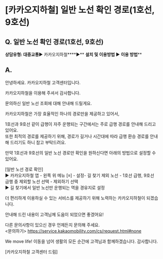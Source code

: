 # [카카오지하철] 일반 노선 확인 경로(1호선, 9호선)

**Q. 일반 노선 확인 경로(1호선, 9호선)**
----------------------------

**상담유형: 대중교통**▶ 카카오지하철****▶** **설치 및 이용방법 ▶ 이용 방법****

**A.**
------

안녕하세요. 카카오지하철 고객센터입니다.

카카오지하철을 이용해 주셔서 감사합니다.

문의하신 일반 노선 조회에 대해 안내해 드릴게요.

카카오지하철은 가장 효율적인 하나의 경로만을 제공하고 있어서,

1호선과 9호선 같이 급행이 자주 운행되는 구간에서는 주로 급행 경로를 안내해 드리고 있어요.  
또한 최적의 경로를 제공하기 위해, 경로가 길거나 시간대에 따라 급행 환승 경로를 안내해 드리기도 하니 참고 부탁드려요.

만약 1호선과 9호선의 일반 노선 경로만 확인을 원하신다면 아래의 방법으로 설정할 수 있어요.

[일반 노선 경로 확인]  
▶ 카카오지하철 앱 - 왼쪽 위 메뉴 [≡] - 설정- 길 찾기 제외 노선 - 1호선 급행, 9호선 급행 중 제외할 노선 선택 - 제외하기 선택  
▶ 길 찾기에서 일반 노선만 운행되는 역을 경유지로 설정

더 편리하게 이용하실 수 있는 서비스를 제공하기 위해 노력하는 카카오지하철이 되겠습니다.

안내해 드린 내용이 고객님께 도움이 되었으면 좋겠어요!

다른 문의사항이 있으신 경우 언제든지 문의해 주세요.  
<문의하기> <https://service.kakaomobility.com/cs/request.html#none>

We move life! 이동을 넘어 생활의 모든 순간에 고객님과 함께하겠습니다. 감사합니다.

[카카오지하철 고객센터 드림]